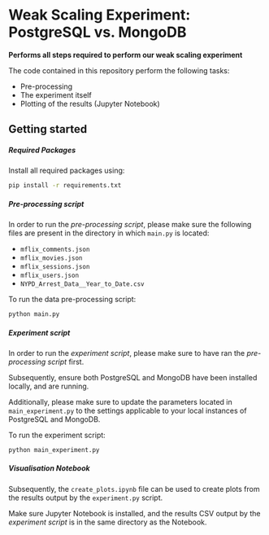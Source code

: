 # Weak Scaling Experiment: PostgreSQL vs. MongoDB


**Performs all steps required to perform our weak scaling experiment**

The code  contained in this repository perform the following tasks:
- Pre-processing
- The experiment itself
- Plotting of the results (Jupyter Notebook)

## Getting started

##### Required Packages
Install all required packages using:
```bash
pip install -r requirements.txt
```

##### Pre-processing script

In order to run the *pre-processing script*, please make sure the following files are present in the directory in which `main.py` is located:
- `mflix_comments.json`
- `mflix_movies.json`
- `mflix_sessions.json`
- `mflix_users.json`
- `NYPD_Arrest_Data__Year_to_Date.csv`

To run the data pre-processing script:

```bash
python main.py
```

##### Experiment script

In order to run the *experiment script*, please make sure to have ran the *pre-processing script* first.

Subsequently, ensure both PostgreSQL and MongoDB have been installed locally, and are running. 

Additionally, please make sure to update the parameters located in `main_experiment.py` to the settings
applicable to your local instances of PostgreSQL and MongoDB.

To run the experiment script:

```bash
python main_experiment.py
```

##### Visualisation Notebook

Subsequently, the `create_plots.ipynb` file can be used to create plots from the results 
output by the `experiment.py` script. 

Make sure Jupyter Notebook is installed, and the results CSV output by the *experiment script* is in the same
directory as the Notebook.